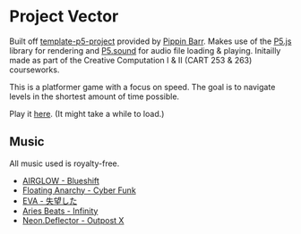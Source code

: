 # Project Vector

Built off [template-p5-project](https://github.com/pippinbarr/cart253/tree/master/templates/template-p5-project) provided by [Pippin Barr](https://github.com/pippinbarr). Makes use of the [P5.js](https://p5js.org/) library for rendering and [P5.sound](https://p5js.org/reference/#/libraries/p5.sound) for audio file loading & playing. Initailly made as part of the Creative Computation I & II (CART 253 & 263) courseworks.

This is a platformer game with a focus on speed. The goal is to navigate levels in the shortest amount of time possible.

Play it [here](https://atienn.github.io/Personal/Project-Vector/). (It might take a while to load.)



## Music
All music used is royalty-free.

- [AIRGLOW - Blueshift](https://open.spotify.com/album/08kV4nhdlCBbCWt9fO6AAa?highlight=spotify:track:7Glh11xQGaEbuw1M186WpK)
- [Floating Anarchy - Cyber Funk](https://open.spotify.com/album/6ababgJTbXJE7AF78JyQdk)
- [EVA - 失望した](https://open.spotify.com/track/5E4KvUjuwUfyuRIzVQwt7u?si=6a75a92b434345f8)
- [Aries Beats - Infinity](https://open.spotify.com/track/2kfBEU5s3dqc1RCtaOPuGh?si=5b6faf8f908d420e)
- [Neon.Deflector - Outpost X](https://open.spotify.com/album/0I1tvrpyiAJylAcEPLQ4uG?highlight=spotify:track:201W6jH0ZKmpihW4q4SzwT)
